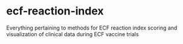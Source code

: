 # ecf-reaction-index
Everything pertaining to methods for ECF reaction index scoring and visualization of clinical data during ECF vaccine trials
